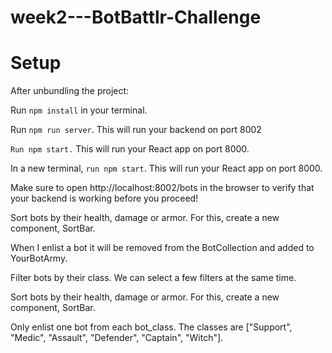 # week2---BotBattlr-Challenge
# Setup
After unbundling the project:

Run `npm install` in your terminal.

Run `npm run server`. This will run your backend on port 8002

`Run npm start.` This will run your React app on port 8000.

In a new terminal, `run npm start`. This will run your React app on port 8000.

Make sure to open http://localhost:8002/bots in the browser to verify that your backend is working before you proceed!

Sort bots by their health, damage or armor. For this, create a new component, SortBar.

When I enlist a bot it will be removed from the BotCollection and added to YourBotArmy.

Filter bots by their class. We can select a few filters at the same time.

Sort bots by their health, damage or armor. For this, create a new component, SortBar.

Only enlist one bot from each bot_class. The classes are ["Support", "Medic", "Assault", "Defender", "Captain", "Witch"].
